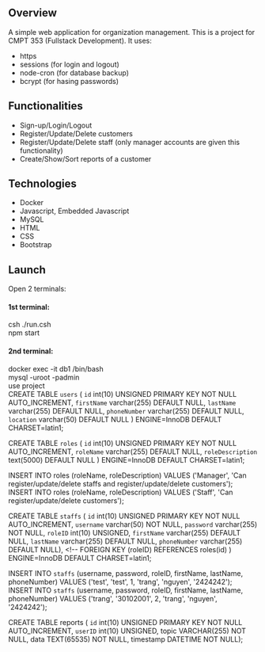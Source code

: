 ## Overview
A simple web application for organization management. This is a project for CMPT 353 (Fullstack Development).
It uses:
- https
- sessions (for login and logout)
- node-cron (for database backup)
- bcrypt (for hasing passwords)

## Functionalities
* Sign-up/Login/Logout
* Register/Update/Delete customers
* Register/Update/Delete staff (only manager accounts are given this functionality)
* Create/Show/Sort reports of a customer

## Technologies
* Docker
* Javascript, Embedded Javascript
* MySQL
* HTML
* CSS
* Bootstrap

## Launch
Open 2 terminals:

#### 1st terminal:
csh ./run.csh\
npm start

#### 2nd terminal:
docker exec -it db1 /bin/bash\
mysql -uroot -padmin\
use project\
CREATE TABLE `users` (   `id` int(10) UNSIGNED PRIMARY KEY NOT NULL AUTO_INCREMENT,
                          `firstName` varchar(255) DEFAULT NULL,
                           `lastName` varchar(255) DEFAULT NULL,
                           `phoneNumber` varchar(255) DEFAULT NULL,
                           `location` varchar(50) DEFAULT NULL ) ENGINE=InnoDB DEFAULT CHARSET=latin1;

CREATE TABLE `roles` (   `id` int(10) UNSIGNED PRIMARY KEY NOT NULL AUTO_INCREMENT,
                          `roleName` varchar(255) DEFAULT NULL,
                           `roleDescription` text(5000) DEFAULT NULL ) ENGINE=InnoDB DEFAULT CHARSET=latin1;

INSERT INTO roles (roleName, roleDescription) VALUES ('Manager', 'Can register/update/delete staffs and register/update/delete customers');
INSERT INTO roles (roleName, roleDescription) VALUES ('Staff', 'Can register/update/delete customers');

CREATE TABLE `staffs` (   `id` int(10) UNSIGNED PRIMARY KEY NOT NULL AUTO_INCREMENT,
                            `username` varchar(50) NOT NULL,
                            `password` varchar(255) NOT NULL,
                          `roleID` int(10) UNSIGNED,
                          `firstName` varchar(255) DEFAULT NULL,
                           `lastName` varchar(255) DEFAULT NULL,
                           `phoneNumber` varchar(255) DEFAULT NULL),
                           <!-- FOREIGN KEY (roleID) REFERENCES roles(id) ) ENGINE=InnoDB DEFAULT CHARSET=latin1;


INSERT INTO `staffs` (username, password, roleID, firstName, lastName, phoneNumber) VALUES ('test', 'test', 1, 'trang', 'nguyen', '2424242');
INSERT INTO `staffs` (username, password, roleID, firstName, lastName, phoneNumber) VALUES ('trang', '30102001', 2, 'trang', 'nguyen', '2424242');


CREATE TABLE reports ( `id` int(10) UNSIGNED PRIMARY KEY NOT NULL AUTO_INCREMENT,
                          `userID` int(10) UNSIGNED,
                          topic VARCHAR(255) NOT NULL,
                           data TEXT(65535) NOT NULL,
                        timestamp DATETIME NOT NULL);

